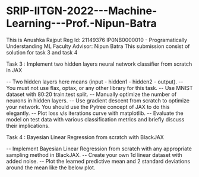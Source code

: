 # SRIP-IITGN-2022---Machine-Learning---Prof.-Nipun-Batra
This is Anushka Rajput
Reg Id: 21149376
IP0NB0000010 - Programatically Understanding ML Faculty Advisor: Nipun Batra
This submission consist of solution for task 3 and task 4 

Task 3 : Implement two hidden layers neural network classifier from scratch in JAX

-- Two hidden layers here means (input - hidden1 - hidden2 - output).
-- You must not use flax, optax, or any other library for this task.
-- Use MNIST dataset with 80:20 train:test split.
-- Manually optimize the number of neurons in hidden layers.
-- Use gradient descent from scratch to optimize your network. You should use the Pytree concept of JAX to do this elegantly.
-- Plot loss v/s iterations curve with matplotlib.
-- Evaluate the model on test data with various classification metrics and briefly discuss their implications.


Task 4 : Bayesian Linear Regression from scratch with BlackJAX 

-- Implement Bayesian Linear Regression from scratch with any appropriate sampling method in BlackJAX.
-- Create your own 1d linear dataset with added noise.
-- Plot the learned predictive mean and 2 standard deviations around the mean like the below plot.
